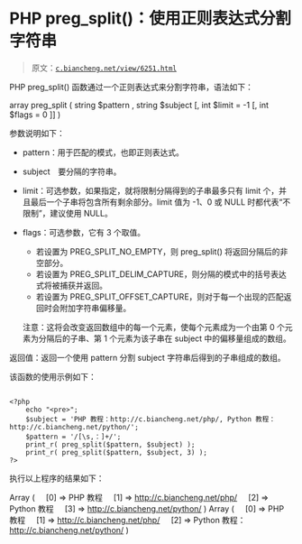 # PHP preg_split()：使用正则表达式分割字符串

> 原文：[`c.biancheng.net/view/6251.html`](http://c.biancheng.net/view/6251.html)

PHP preg_split() 函数通过一个正则表达式来分割字符串，语法如下：

array preg_split ( string $pattern , string $subject [, int $limit = -1 [, int $flags = 0 ]] )

参数说明如下：

*   pattern：用于匹配的模式，也即正则表达式。
*   subject　要分隔的字符串。
*   limit：可选参数，如果指定，就将限制分隔得到的子串最多只有 limit 个，并且最后一个子串将包含所有剩余部分。limit 值为 -1、0 或 NULL 时都代表“不限制”，建议使用 NULL。
*   flags：可选参数，它有 3 个取值。
    *   若设置为 PREG_SPLIT_NO_EMPTY，则 preg_split() 将返回分隔后的非空部分。
    *   若设置为 PREG_SPLIT_DELIM_CAPTURE，则分隔的模式中的括号表达式将被捕获并返回。
    *   若设置为 PREG_SPLIT_OFFSET_CAPTURE，则对于每一个出现的匹配返回时会附加字符串偏移量。

    注意：这将会改变返回数组中的每一个元素，使每个元素成为一个由第 0 个元素为分隔后的子串、第 1 个元素为该子串在 subject 中的偏移量组成的数组。

返回值：返回一个使用 pattern 分割 subject 字符串后得到的子串组成的数组。

该函数的使用示例如下：

```

<?php
    echo "<pre>";
    $subject = 'PHP 教程：http://c.biancheng.net/php/, Python 教程：http://c.biancheng.net/python/';
    $pattern = '/[\s,：]+/';
    print_r( preg_split($pattern, $subject) );
    print_r( preg_split($pattern, $subject, 3) );
?>
```

执行以上程序的结果如下：

Array
(
    [0] => PHP 教程
    [1] => http://c.biancheng.net/php/
    [2] => Python 教程
    [3] => http://c.biancheng.net/python/
)
Array
(
    [0] => PHP 教程
    [1] => http://c.biancheng.net/php/
    [2] => Python 教程：http://c.biancheng.net/python/
)